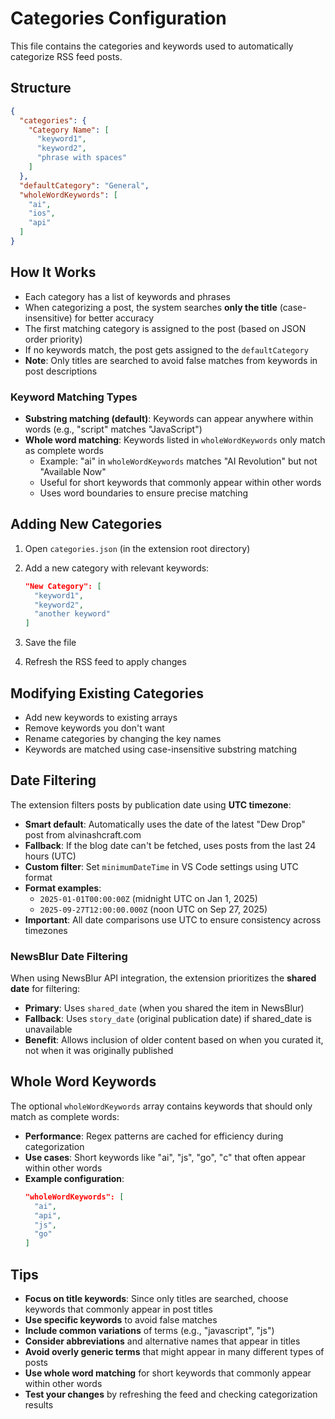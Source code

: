 # Categories Configuration

This file contains the categories and keywords used to automatically categorize RSS feed posts.

## Structure

```json
{
  "categories": {
    "Category Name": [
      "keyword1",
      "keyword2",
      "phrase with spaces"
    ]
  },
  "defaultCategory": "General",
  "wholeWordKeywords": [
    "ai",
    "ios",
    "api"
  ]
}
```

## How It Works

- Each category has a list of keywords and phrases
- When categorizing a post, the system searches **only the title** (case-insensitive) for better accuracy
- The first matching category is assigned to the post (based on JSON order priority)
- If no keywords match, the post gets assigned to the `defaultCategory`
- **Note**: Only titles are searched to avoid false matches from keywords in post descriptions

### Keyword Matching Types

- **Substring matching (default)**: Keywords can appear anywhere within words (e.g., "script" matches "JavaScript")
- **Whole word matching**: Keywords listed in `wholeWordKeywords` only match as complete words
  - Example: "ai" in `wholeWordKeywords` matches "AI Revolution" but not "Available Now"
  - Useful for short keywords that commonly appear within other words
  - Uses word boundaries to ensure precise matching

## Adding New Categories

1. Open `categories.json` (in the extension root directory)
2. Add a new category with relevant keywords:

   ```json
   "New Category": [
     "keyword1",
     "keyword2",
     "another keyword"
   ]
   ```

3. Save the file
4. Refresh the RSS feed to apply changes

## Modifying Existing Categories

- Add new keywords to existing arrays
- Remove keywords you don't want
- Rename categories by changing the key names
- Keywords are matched using case-insensitive substring matching

## Date Filtering

The extension filters posts by publication date using **UTC timezone**:

- **Smart default**: Automatically uses the date of the latest "Dew Drop" post from alvinashcraft.com
- **Fallback**: If the blog date can't be fetched, uses posts from the last 24 hours (UTC)
- **Custom filter**: Set `minimumDateTime` in VS Code settings using UTC format
- **Format examples**:
  - `2025-01-01T00:00:00Z` (midnight UTC on Jan 1, 2025)
  - `2025-09-27T12:00:00.000Z` (noon UTC on Sep 27, 2025)
- **Important**: All date comparisons use UTC to ensure consistency across timezones

### NewsBlur Date Filtering

When using NewsBlur API integration, the extension prioritizes the **shared date** for filtering:

- **Primary**: Uses `shared_date` (when you shared the item in NewsBlur)
- **Fallback**: Uses `story_date` (original publication date) if shared_date is unavailable
- **Benefit**: Allows inclusion of older content based on when you curated it, not when it was originally published

## Whole Word Keywords

The optional `wholeWordKeywords` array contains keywords that should only match as complete words:

- **Performance**: Regex patterns are cached for efficiency during categorization
- **Use cases**: Short keywords like "ai", "js", "go", "c" that often appear within other words
- **Example configuration**:
  ```json
  "wholeWordKeywords": [
    "ai",
    "api", 
    "js",
    "go"
  ]
  ```

## Tips

- **Focus on title keywords**: Since only titles are searched, choose keywords that commonly appear in post titles
- **Use specific keywords** to avoid false matches
- **Include common variations** of terms (e.g., "javascript", "js")  
- **Consider abbreviations** and alternative names that appear in titles
- **Avoid overly generic terms** that might appear in many different types of posts
- **Use whole word matching** for short keywords that commonly appear within other words
- **Test your changes** by refreshing the feed and checking categorization results
